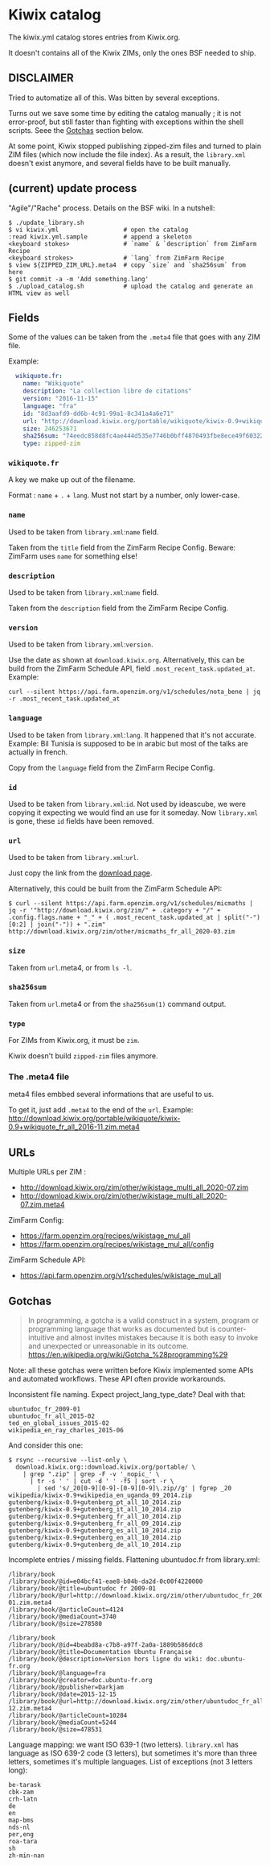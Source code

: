 # Kiwix catalog

The kiwix.yml catalog stores entries from Kiwix.org.

It doesn't contains all of the Kiwix ZIMs, only the ones BSF needed to ship.

## DISCLAIMER

Tried to automatize all of this. Was bitten by several exceptions.

Turns out we save some time by editing the catalog manually ; it is not
error-proof, but still faster than fighting with exceptions within the shell
scripts. Seee the [Gotchas](#gotchas) section below.

At some point, Kiwix stopped publishing zipped-zim files and turned to plain
ZIM files (which now include the file index). As a result, the `library.xml`
doesn't exist anymore, and several fields have to be built manually.

## (current) update process

"Agile"/"Rache" process. Details on the BSF wiki. In a nutshell:

```text
$ ./update_library.sh
$ vi kiwix.yml                  # open the catalog
:read kiwix.yml.sample          # append a skeleton
<keyboard stokes>               # `name` & `description` from ZimFarm Recipe
<keyboard strokes>              # `lang` from ZimFarm Recipe
$ view ${ZIPPED_ZIM_URL}.meta4  # copy `size` and `sha256sum` from here
$ git commit -a -m 'Add something.lang'
$ ./upload_catalog.sh           # upload the catalog and generate an HTML view as well
```

## Fields

Some of the values can be taken from the `.meta4` file that goes with any ZIM file.

Example:

```yaml
  wikiquote.fr:
    name: "Wikiquote"
    description: "La collection libre de citations"
    version: "2016-11-15"
    language: "fra"
    id: "8d3aafd9-dd6b-4c91-99a1-8c341a4a6e71"
    url: "http://download.kiwix.org/portable/wikiquote/kiwix-0.9+wikiquote_fr_all_2016-11.zip"
    size: 246253671
    sha256sum: "74eedc858d8fc4ae444d535e7746b0bff4870493fbe8ece49f603223c27f8a9e"
    type: zipped-zim
```

### `wikiquote.fr`

A key we make up out of the filename.

Format : `name` + `.` + `lang`. Must not start by a number, only lower-case.

### `name`

Used to be taken from `library.xml`:`name` field.

Taken from the `title` field from the ZimFarm Recipe Config. Beware: ZimFarm uses `name` for something else!

### `description`

Used to be taken from `library.xml`:`name` field.

Taken from the `description` field from the ZimFarm Recipe Config.

### `version`

Used to be taken from `library.xml`:`version`.

Use the date as shown at `download.kiwix.org`. Alternatively, this can be build from the ZimFarm Schedule API, field `.most_recent_task.updated_at`. Example:

```shell
curl --silent https://api.farm.openzim.org/v1/schedules/nota_bene | jq -r .most_recent_task.updated_at

```

### `language`

Used to be taken from `library.xml`:`lang`. It happened that it's not accurate.
Example: Bil Tunisia is supposed to be in arabic but most of the talks are
actually in french.

Copy from the `language` field from the ZimFarm Recipe Config.

### `id`

Used to be taken from `library.xml`:`id`. Not used by ideascube, we were copying
it expecting we would find an use for it someday. Now `library.xml` is gone,
these `id` fields have been removed.

### `url`

Used to be taken from `library.xml`:`url`.

Just copy the link from the [download page](http://download.kiwix.org/zim/).

Alternatively, this could be built from the ZimFarm Schedule API:

```shell
$ curl --silent https://api.farm.openzim.org/v1/schedules/micmaths | jq -r '"http://download.kiwix.org/zim/" + .category + "/" + .config.flags.name + "_" + ( .most_recent_task.updated_at | split("-")[0:2] | join("-")) + ".zim"
http://download.kiwix.org/zim/other/micmaths_fr_all_2020-03.zim
```

### `size`

Taken from `url`.meta4, or from `ls -l`.

### `sha256sum`

Taken from `url`.meta4 or from the `sha256sum(1)` command output.

### `type`

For ZIMs from Kiwix.org, it must be `zim`.

Kiwix doesn't build `zipped-zim` files anymore.

### The .meta4 file

meta4 files embbed several informations that are useful to us.

To get it, just add `.meta4` to the end of the `url`.
Example:
<http://download.kiwix.org/portable/wikiquote/kiwix-0.9+wikiquote_fr_all_2016-11.zim.meta4>

## URLs

Multiple URLs per ZIM :

* <http://download.kiwix.org/zim/other/wikistage_multi_all_2020-07.zim>
* <http://download.kiwix.org/zim/other/wikistage_multi_all_2020-07.zim.meta4>

ZimFarm Config:
* <https://farm.openzim.org/recipes/wikistage_mul_all>
* <https://farm.openzim.org/recipes/wikistage_mul_all/config>

ZimFarm Schedule API:
* <https://api.farm.openzim.org/v1/schedules/wikistage_mul_all>

## Gotchas

> In programming, a gotcha is a valid construct in a system, program or
programming language that works as documented but is counter-intuitive and
almost invites mistakes because it is both easy to invoke and unexpected or
unreasonable in its outcome.
> <https://en.wikipedia.org/wiki/Gotcha_%28programming%29>

Note: all these gotchas were written before Kiwix implemented some APIs and automated workflows. These API often provide workarounds.

Inconsistent file naming. Expect project_lang_type_date? Deal with that:

```text
ubuntudoc_fr_2009-01
ubuntudoc_fr_all_2015-02
ted_en_global_issues_2015-02
wikipedia_en_ray_charles_2015-06
```

And consider this one:

```shell
$ rsync --recursive --list-only \
  download.kiwix.org::download.kiwix.org/portable/ \
    | grep ".zip" | grep -F -v '_nopic_' \
      | tr -s ' ' | cut -d ' ' -f5 | sort -r \
        | sed 's/_20[0-9][0-9]-[0-9][0-9]\.zip//g' | fgrep _20
wikipedia/kiwix-0.9+wikipedia_en_uganda_09_2014.zip
gutenberg/kiwix-0.9+gutenberg_pt_all_10_2014.zip
gutenberg/kiwix-0.9+gutenberg_it_all_10_2014.zip
gutenberg/kiwix-0.9+gutenberg_fr_all_10_2014.zip
gutenberg/kiwix-0.9+gutenberg_fr_all_09_2014.zip
gutenberg/kiwix-0.9+gutenberg_es_all_10_2014.zip
gutenberg/kiwix-0.9+gutenberg_en_all_10_2014.zip
gutenberg/kiwix-0.9+gutenberg_de_all_10_2014.zip
```

Incomplete entries / missing fields. Flattening ubuntudoc.fr from library.xml:

```text
/library/book
/library/book/@id=e04bcf41-eae8-b04b-da2d-0c00f4220000
/library/book/@title=ubuntudoc fr 2009-01
/library/book/@url=http://download.kiwix.org/zim/other/ubuntudoc_fr_2009-01.zim.meta4
/library/book/@articleCount=4124
/library/book/@mediaCount=3740
/library/book/@size=278580

/library/book
/library/book/@id=4beabd8a-c7b8-a97f-2a0a-1889b586ddc8
/library/book/@title=Documentation Ubuntu Française
/library/book/@description=Version hors ligne du wiki: doc.ubuntu-fr.org
/library/book/@language=fra
/library/book/@creator=doc.ubuntu-fr.org
/library/book/@publisher=Darkjam
/library/book/@date=2015-12-15
/library/book/@url=http://download.kiwix.org/zim/other/ubuntudoc_fr_all_2015-12.zim.meta4
/library/book/@articleCount=10284
/library/book/@mediaCount=5244
/library/book/@size=478531
```

Language mapping: we want ISO 639-1 (two letters).
`library.xml` has language as ISO 639-2 code (3 letters), but sometimes it's
more than three letters, sometimes it's multiple languages. List of exceptions
(not 3 letters long):

```text
be-tarask
cbk-zam
crh-latn
de
en
map-bms
nds-nl
per,eng
roa-tara
sh
zh-min-nan
```
